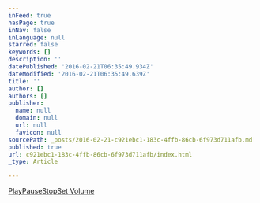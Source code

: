 ```yaml
---
inFeed: true
hasPage: true
inNav: false
inLanguage: null
starred: false
keywords: []
description: ''
datePublished: '2016-02-21T06:35:49.934Z'
dateModified: '2016-02-21T06:35:49.639Z'
title: ''
author: []
authors: []
publisher:
  name: null
  domain: null
  url: null
  favicon: null
sourcePath: _posts/2016-02-21-c921ebc1-183c-4ffb-86cb-6f973d711afb.md
published: true
url: c921ebc1-183c-4ffb-86cb-6f973d711afb/index.html
_type: Article

---
```

[Play][0][Pause][0][Stop][0][Set Volume][0]

[0]: c921ebc1-183c-4ffb-86cb-6f973d711afb